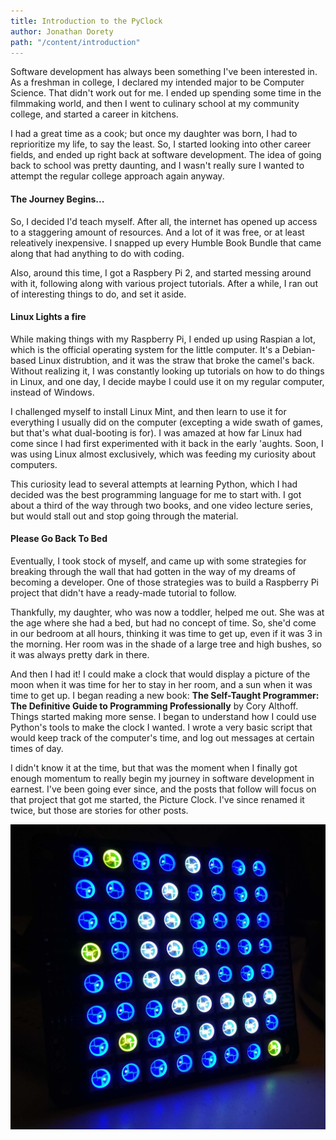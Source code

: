 ```yaml
---
title: Introduction to the PyClock
author: Jonathan Dorety
path: "/content/introduction"
---
```


Software development has always been something I've been interested in. As a freshman in college, I declared my intended major to be Computer Science. That didn't work out for me. I ended up spending some time in the filmmaking world, and then I went to culinary school at my community college, and started a career in kitchens.

I had a great time as a cook; but once my daughter was born, I had to reprioritize my life, to say the least. So, I started looking into other career fields, and ended up right back at software development. The idea of going back to school was pretty daunting, and I wasn't really sure I wanted to attempt the regular college approach again anyway.

#### The Journey Begins...

So, I decided I'd teach myself. After all, the internet has opened up access to a staggering amount of resources. And a lot of it was free, or at least releatively inexpensive. I snapped up every Humble Book Bundle that came along that had anything to do with coding.

Also, around this time, I got a Raspbery Pi 2, and started messing around with it, following along with various project tutorials. After a while, I ran out of interesting things to do, and set it aside.

#### Linux Lights a fire

While making things with my Raspberry Pi, I ended up using Raspian a lot, which is the official operating system for the little computer. It's a Debian-based Linux distrubtion, and it was the straw that broke the camel's back. Without realizing it, I was constantly looking up tutorials on how to do things in Linux, and one day, I decide maybe I could use it on my regular computer, instead of Windows.

I challenged myself to install Linux Mint, and then learn to use it for everything I usually did on the computer (excepting a wide swath of games, but that's what dual-booting is for). I was amazed at how far Linux had come since I had first experimented with it back in the early 'aughts. Soon, I was using Linux almost exclusively, which was feeding my curiosity about computers.

This curiosity lead to several attempts at learning Python, which I had decided was the best programming language for me to start with. I got about a third of the way through two books, and one video lecture series, but would stall out and stop going through the material.

#### Please Go Back To Bed

Eventually, I took stock of myself, and came up with some strategies for breaking through the wall that had gotten in the way of my dreams of becoming a developer. One of those strategies was to build a Raspberry Pi project that didn't have a ready-made tutorial to follow.

Thankfully, my daughter, who was now a toddler, helped me out. She was at the age where she had a bed, but had no concept of time. So, she'd come in our bedroom at all hours, thinking it was time to get up, even if it was 3 in the morning. Her room was in the shade of a large tree and high bushes, so it was always pretty dark in there.

And then I had it! I could make a clock that would display a picture of the moon when it was time for her to stay in her room, and a sun when it was time to get up. I began reading a new book: **The Self-Taught Programmer: The Definitive Guide to Programming Professionally** by Cory Althoff.  Things started making more sense.  I began to understand how I could use Python's tools to make the clock I wanted.  I wrote a very basic script that would keep track of the computer's time, and log out messages at certain times of day.

I didn't know it at the time, but that was the moment when I finally got enough momentum to really begin my journey in software development in earnest.  I've been going ever since, and the posts that follow will focus on that project that got me started, the Picture Clock.  I've since renamed it twice, but those are stories for other posts.

![A picture of the Pyclock](./assets/pyclock2.jpg "PyClock2")
